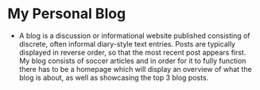 # My Personal Blog
- A blog is a discussion or informational website published consisting of discrete, often informal diary-style text entries. Posts are         typically displayed in reverse order, so that the most recent post appears first. My blog consists of soccer articles and in order for it    to fully function there has to be a homepage which will display an overview of what the blog is about, as well as showcasing the top 3       blog posts.